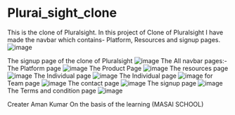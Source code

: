 # Plurai_sight_clone

This is the clone of Pluralsight.
In this project of Clone of Pluralsight I have made the navbar which contains- Platform, Resources and signup pages.
![image](https://user-images.githubusercontent.com/101914524/167175238-71b67bdc-a652-4b25-938f-71f6b140bcda.png)

The signup page of the clone of Pluralsight
![image](https://user-images.githubusercontent.com/101914524/167175383-0c470566-9358-4214-99fc-40e3a19f2ba2.png)
The All navbar pages:- The Platform page
![image](https://user-images.githubusercontent.com/101914524/167177996-80eb12ea-4c63-4441-ab2a-a4c8d60b9798.png)
The Product Page
![image](https://user-images.githubusercontent.com/101914524/167178070-50d9ae52-d573-42a7-a3bd-55dc2f77cf7a.png)
The resources page
![image](https://user-images.githubusercontent.com/101914524/167178133-03892fb8-d536-45b2-95f7-cdf3d957cd23.png)
The Individual page
![image](https://user-images.githubusercontent.com/101914524/167178215-be497f8d-716c-4eb9-9683-e8cb56e72749.png)
The Individual page
![image](https://user-images.githubusercontent.com/101914524/167178354-d9457516-d77e-4347-987e-d7214ee72c58.png)
for Team page
![image](https://user-images.githubusercontent.com/101914524/167178466-fa71f493-d03e-44c2-8035-00ced22ae17f.png)
The contact page
![image](https://user-images.githubusercontent.com/101914524/167178547-ec2b9982-157f-4a95-94f0-53a59e29dd76.png)
The signup page
![image](https://user-images.githubusercontent.com/101914524/167178627-0305cb36-c815-4544-968c-62edeb598ccc.png)
The Terms and condition page
![image](https://user-images.githubusercontent.com/101914524/167178739-76e5fbc7-c3bc-466c-badb-bd6ba3a354a4.png)

Creater
Aman Kumar
On the basis of the learning (MASAI SCHOOL)


